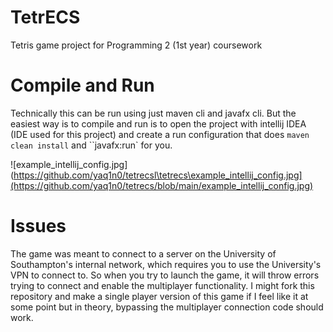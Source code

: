 # TetrECS

Tetris game project for Programming 2 (1st year) coursework 

# Compile and Run
Technically this can be run using just maven cli and javafx cli. But the easiest way is to compile and run is to open the project with intellij IDEA (IDE used for this project) and create a run configuration that does `maven clean install` and ``javafx:run` for you. 

![example_intellij_config.jpg](https://github.com/yaq1n0/tetrecsl\tetrecs\example_intellij_config.jpg](https://github.com/yaq1n0/tetrecs/blob/main/example_intellij_config.jpg)

# Issues
The game was meant to connect to a server on the University of Southampton's internal network, which requires you to use the University's VPN to connect to. So when you try to launch the game, it will throw errors trying to connect and enable the multiplayer functionality. I might fork this repository and make a single player version of this game if I feel like it at some point but in theory, bypassing the multiplayer connection code should work.   
